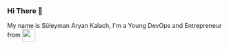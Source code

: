 ### Hi There 👋

My name is Süleyman Aryan Kalach, I'm a Young DevOps and Entrepreneur from <img width="30" align="center" src="https://cdn-icons-png.flaticon.com/512/8603/8603081.png"> 
